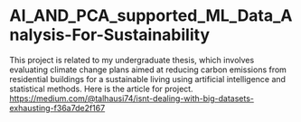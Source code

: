 # AI_AND_PCA_supported_ML_Data_Analysis-For-Sustainability
This project is related to my undergraduate thesis, which involves evaluating climate change plans aimed at reducing carbon emissions from residential buildings for a sustainable living using artificial intelligence and statistical methods.
Here is the article for project.
https://medium.com/@talhausi74/isnt-dealing-with-big-datasets-exhausting-f36a7de2f167

